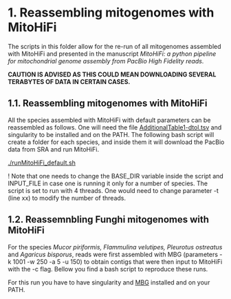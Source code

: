 # 1. Reassembling mitogenomes with MitoHiFi
The scripts in this folder allow for the re-run of all mitogenomes assembled with MitoHiFi and presented in the manuscript _MitoHiFi: a python pipeline for mitochondrial genome assembly from PacBio High Fidelity reads_.

**CAUTION IS ADVISED AS THIS COULD MEAN DOWNLOADING SEVERAL TERABYTES OF DATA IN CERTAIN CASES.**

## 1.1. Reassembling mitogenomes with MitoHiFi

All the species assembled with MitoHiFi with default parameters can be reassembled as follows. One will need the file [AdditionalTable1-dtol.tsv](AdditionalTable1-dtol.tsv) and singularity to be installed and on the PATH. The following bash script will create a folder for each species, and inside them it will download the PacBio data from SRA and run MitoHiFi.


[./runMitoHiFi_default.sh](runMitoHiFi_default.sh)


! Note that one needs to change the BASE_DIR variable inside the script and INPUT_FILE in case one is running it only for a number of species. The script is set to run with 4 threads. One would need to change parameter -t (line xx) to modify the number of threads.

## 1.2. Reassemnbling Funghi mitogenomes with MitoHiFi

For the species _Mucor piriformis, Flammulina velutipes, Pleurotus ostreatus_ and _Agaricus bisporus_, reads were first assembled with MBG (parameters  -k 1001 -w 250 -a 5 -u 150) to obtain contigs that were then input to MitoHiFi with the -c flag. Bellow you find a bash script to reproduce these runs.

For this run you have to have singularity and [MBG](https://github.com/maickrau/MBG) installed and on your PATH.




